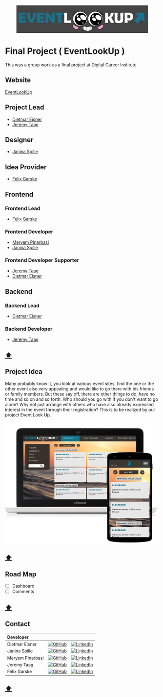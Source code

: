 <p align="center"><a href=""><img src="./LookUp.png"></a></p>

# Final Project ( EventLookUp )
This was a group work as a final project at Digital Career Institute

## Website
[EventLookUp](https://eventlookup-frontend.onrender.com/)

## Project Lead
- [Dietmar Eisner](https://github.com/Dima0687)
- [Jeremy Taag](https://github.com/Aypoleyth)

## Designer
- [Janina Spille](https://github.com/NinaSpille)

## Idea Provider
- [Felix Garske](https://github.com/FelixGA)

## Frontend
### Frontend Lead
- [Felix Garske](https://github.com/FelixGA)

### Frontend Developer
- [Meryem Pinarbasi](https://github.com/MeryemPin)
- [Janina Spille](https://github.com/NinaSpille)

### Frontend Developer Supporter
- [Jeremy Taag](https://github.com/Aypoleyth)
- [Dietmar Eisner](https://github.com/Dima0687)

## Backend
### Backend Lead
- [Dietmar Eisner](https://github.com/Dima0687)
### Backend Developer
- [Jeremy Taag](https://github.com/Aypoleyth)

[⬆️](#final-project--eventlookup-)
---
## Project Idea

Many probably know it, you look at various event sites, find the one or the other event also very appealing and would like to go there with his friends or family members. But these say off, there are other things to do, have no time and so on and so forth. Who should you go with if you don't want to go alone? Why not just arrange with others who have also already expressed interest in the event through their registration? This is to be realized by our project Event Look Up.

<p align="center"><img src="./LaptopWithMobile.png"></p>

[⬆️](#final-project--eventlookup-)
---
## Road Map

- [ ] Dashboard
- [ ] Comments

[⬆️](#final-project--eventlookup-)
---
## Contact

|Developer|| |
|:--|:--:| --:|
|Dietmar Eisner  | [![GitHub](https://img.shields.io/badge/github-181717?style=for-the-badge&logo=github&logoColor=white)](https://github.com/Dima0687)   | [![LinkedIn](https://img.shields.io/badge/LinkedIn-0077B5?style=for-the-badge&logo=linkedin&logoColor=white)](https://www.linkedin.com/in/dietmar-eisner/) |
|Janina Spille   | [![GitHub](https://img.shields.io/badge/github-181717?style=for-the-badge&logo=github&logoColor=white)](https://github.com/NinaSpille) | [![LinkedIn](https://img.shields.io/badge/LinkedIn-0077B5?style=for-the-badge&logo=linkedin&logoColor=white)](https://www.linkedin.com/in/janina-spille-baa8a2239?miniProfileUrn=urn%3Ali%3Afs_miniProfile%3AACoAADtl7jIBjGtEFkSSY9_OzxrYyge0vVCcE7Q&lipi=urn%3Ali%3Apage%3Ad_flagship3_search_srp_all%3BsnEw%2FX9pRnauUCQ2U1CShw%3D%3D)|
|Meryem Pinarbasi| [![GitHub](https://img.shields.io/badge/github-181717?style=for-the-badge&logo=github&logoColor=white)](https://github.com/MeryemPin)  | [![LinkedIn](https://img.shields.io/badge/LinkedIn-0077B5?style=for-the-badge&logo=linkedin&logoColor=white)](https://www.linkedin.com/in/meryem-pinarbasi-a998a3239?miniProfileUrn=urn%3Ali%3Afs_miniProfile%3AACoAADtl9FUBbd2ShgNPgU9VGnG_fs1zBtD4aa8&lipi=urn%3Ali%3Apage%3Ad_flagship3_search_srp_all%3B12vkZquSSii7DDvRROW%2FFQ%3D%3D)|
|Jeremy Taag     | [![GitHub](https://img.shields.io/badge/github-181717?style=for-the-badge&logo=github&logoColor=white)](https://github.com/Aypoleyth)  | [![LinkedIn](https://img.shields.io/badge/LinkedIn-0077B5?style=for-the-badge&logo=linkedin&logoColor=white)](https://www.linkedin.com/in/jeremy-taag-5a0533217?miniProfileUrn=urn%3Ali%3Afs_miniProfile%3AACoAADa3togBp3Fh06FzecTPiVpIFCg3_f0LGdM&lipi=urn%3Ali%3Apage%3Ad_flagship3_search_srp_all%3BkdFnAx68To6DUgh9ewi6xQ%3D%3D)|
|Felix Garske    | [![GitHub](https://img.shields.io/badge/github-181717?style=for-the-badge&logo=github&logoColor=white)](https://github.com/FelixGA) | [![LinkedIn](https://img.shields.io/badge/LinkedIn-0077B5?style=for-the-badge&logo=linkedin&logoColor=white)](https://www.linkedin.com/in/felix-garske?miniProfileUrn=urn%3Ali%3Afs_miniProfile%3AACoAADtl1qEBfEYa0Y0oVLZNs3qT8AX3KCLapCA&lipi=urn%3Ali%3Apage%3Ad_flagship3_search_srp_all%3BUFkvTDK%2BStee%2BztTC%2B3o0w%3D%3D) |

[⬆️](#final-project--eventlookup-)
---
